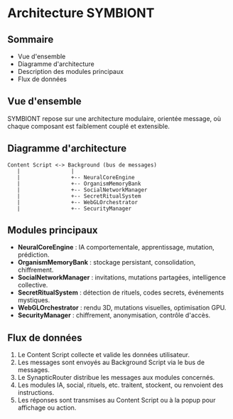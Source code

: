 # Architecture SYMBIONT

## Sommaire
- Vue d'ensemble
- Diagramme d'architecture
- Description des modules principaux
- Flux de données

## Vue d'ensemble
SYMBIONT repose sur une architecture modulaire, orientée message, où chaque composant est faiblement couplé et extensible.

## Diagramme d'architecture
```
Content Script <-> Background (bus de messages)
   |                |
   |                +-- NeuralCoreEngine
   |                +-- OrganismMemoryBank
   |                +-- SocialNetworkManager
   |                +-- SecretRitualSystem
   |                +-- WebGLOrchestrator
   |                +-- SecurityManager
```

## Modules principaux
- **NeuralCoreEngine** : IA comportementale, apprentissage, mutation, prédiction.
- **OrganismMemoryBank** : stockage persistant, consolidation, chiffrement.
- **SocialNetworkManager** : invitations, mutations partagées, intelligence collective.
- **SecretRitualSystem** : détection de rituels, codes secrets, événements mystiques.
- **WebGLOrchestrator** : rendu 3D, mutations visuelles, optimisation GPU.
- **SecurityManager** : chiffrement, anonymisation, contrôle d'accès.

## Flux de données
1. Le Content Script collecte et valide les données utilisateur.
2. Les messages sont envoyés au Background Script via le bus de messages.
3. Le SynapticRouter distribue les messages aux modules concernés.
4. Les modules IA, social, rituels, etc. traitent, stockent, ou renvoient des instructions.
5. Les réponses sont transmises au Content Script ou à la popup pour affichage ou action. 